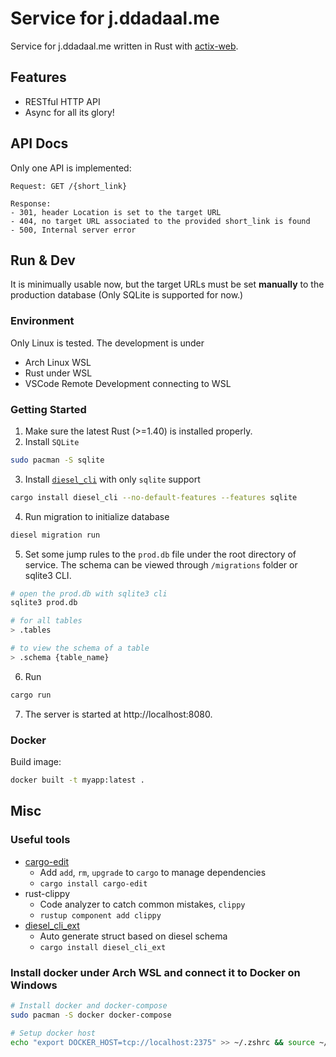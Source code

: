 # Service for j.ddadaal.me

Service for j.ddadaal.me written in Rust with [actix-web](https://github.com/actix/actix-web).

## Features

- RESTful HTTP API
- Async for all its glory!

## API Docs


Only one API is implemented:

```
Request: GET /{short_link}

Response:
- 301, header Location is set to the target URL
- 404, no target URL associated to the provided short_link is found
- 500, Internal server error

```

## Run & Dev

It is minimually usable now, but the target URLs must be set **manually** to the production database (Only SQLite is supported for now.)

### Environment

Only Linux is tested. The development is under

- Arch Linux WSL
- Rust under WSL
- VSCode Remote Development connecting to WSL

### Getting Started

1. Make sure the latest Rust (>=1.40) is installed properly.
2. Install `SQLite`

```bash
sudo pacman -S sqlite
```

3. Install [`diesel_cli`](https://github.com/diesel-rs/diesel/tree/master/diesel_cli) with only `sqlite` support
```bash
cargo install diesel_cli --no-default-features --features sqlite
```

4. Run migration to initialize database
```bash
diesel migration run
```

5. Set some jump rules to the `prod.db` file under the root directory of service. The schema can be viewed through `/migrations` folder or sqlite3 CLI.

```bash
# open the prod.db with sqlite3 cli
sqlite3 prod.db

# for all tables
> .tables

# to view the schema of a table
> .schema {table_name}
```

6. Run

```bash
cargo run
```

7. The server is started at http://localhost:8080.

### Docker

Build image:

```bash
docker built -t myapp:latest . 
```

## Misc 

### Useful tools

- [cargo-edit](https://github.com/killercup/cargo-edit)
  - Add `add`, `rm`, `upgrade` to `cargo` to manage dependencies
  - `cargo install cargo-edit`
- rust-clippy
  - Code analyzer to catch common mistakes, `clippy`
  - `rustup component add clippy`
- [diesel_cli_ext](https://github.com/abbychau/diesel_cli_ext)
  - Auto generate struct based on diesel schema
  - `cargo install diesel_cli_ext`

### Install docker under Arch WSL and connect it to Docker on Windows

```bash
# Install docker and docker-compose
sudo pacman -S docker docker-compose

# Setup docker host
echo "export DOCKER_HOST=tcp://localhost:2375" >> ~/.zshrc && source ~/.zshrc
```
